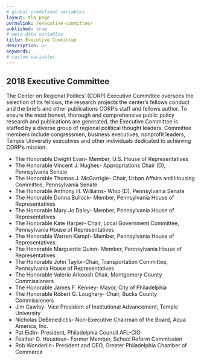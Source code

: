 ```yaml
---
# global predefined variables
layout: tla_page
permalink: /executive-committee/
published: true
# meta-data variables
title: Executive Committee
description: >-
keywords:
# custom variables
---
```

## 2018 Executive Committee
The Center on Regional Politics’ (CORP) Executive Committee oversees the selection of its fellows, the research projects the center’s fellows conduct and the briefs and other publications CORP’s staff and fellows author. To ensure the most honest, thorough and comprehensive public policy research and publications are generated, the Executive Committee is staffed by a diverse group of regional political thought leaders. Committee members include congressmen, business executives, nonprofit leaders, Temple University executives and other individuals dedicated to achieving CORP’s mission.

- The Honorable Dwight Evan- Member, U.S. House of Representatives
- The Honorable Vincent J. Hughes- Appropriations Chair (D), Pennsylvania Senate
- The Honorable Thomas J. McGarrigle- Chair, Urban Affairs and Housing Committee, Pennsylvania Senate
- The Honorable Anthony H. Williams- 	Whip (D), Pennsylvania Senate
- The Honorable Donna Bullock-	Member, Pennsylvania House of Representatives
- The Honorable Mary Jo Daley- Member, Pennsylvania House of Representatives
- The Honorable Kate Harper- Chair, Local Government Committee, Pennsylvania House of Representatives
- The Honorable Warren Kampf- Member, Pennsylvania House of Representatives
- The Honorable Marguerite Quinn- Member, Pennsylvania House of Representatives
- The Honorable John Taylor-Chair, Transportation Committee, Pennsylvania House of Representatives
- The Honorable Valerie Arkoosh	Chair, Montgomery County Commissioners
- The Honorable James F. Kenney- Mayor, City of Philadelphia
- The Honorable Robert G. Loughery- Chair, Bucks County Commissioners
- Jim Cawley- Vice President of Institutional Advancement, Temple University
- Nicholas DeBenedictis- Non-Executive Chairman of the Board, Aqua America, Inc.
- Pat Eidin- President, Philadelphia Council AFL-CIO
- Feather O. Houstoun- Former Member, School Reform Commission
- Rob Wonderlin- President and CEO, Greater Philadelphia Chamber of Commerce

